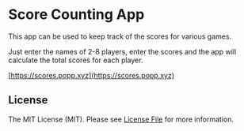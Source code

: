 # Score Counting App

This app can be used to keep track of the scores for various games.

Just enter the names of 2-8 players, enter the scores and the app will calculate the total scores for each player.

[https://scores.popp.xyz](https://scores.popp.xyz)

## License

The MIT License (MIT). Please see [License File](LICENSE.md) for more information.

